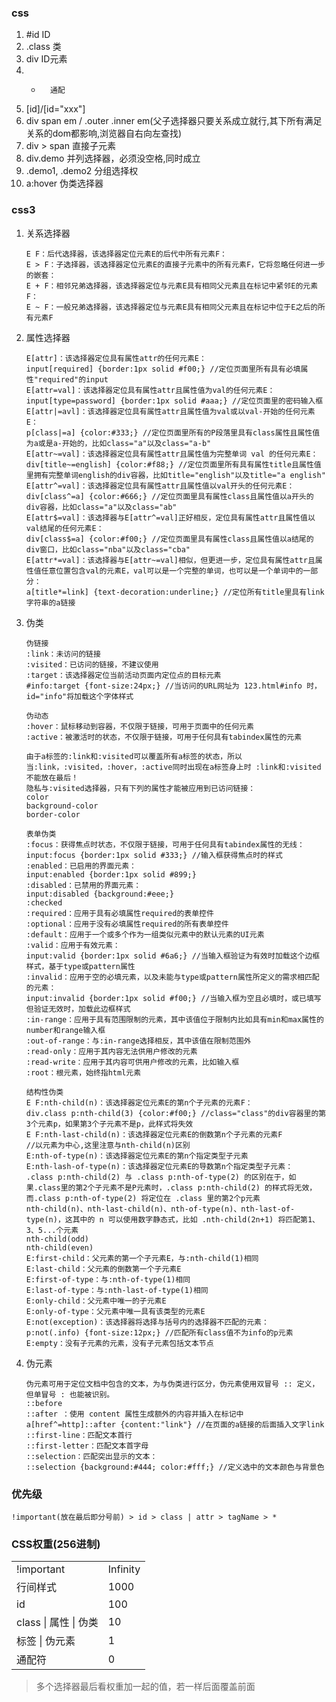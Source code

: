### css
1. #id     ID
2. .class  类
3. div     ID元素
4. *       通配
5. [id]/[id="xxx"]
6. div span em / .outer .inner em(父子选择器只要关系成立就行,其下所有满足关系的dom都影响,浏览器自右向左查找)
7. div > span 直接子元素
8. div.demo  并列选择器，必须没空格,同时成立
9.  .demo1, .demo2  分组选择权
10. a:hover  伪类选择器


### css3
1. 关系选择器
   ```
   E F：后代选择器，该选择器定位元素E的后代中所有元素F：
   E > F：子选择器，该选择器定位元素E的直接子元素中的所有元素F，它将忽略任何进一步的嵌套：
   E + F：相邻兄弟选择器，该选择器定位与元素E具有相同父元素且在标记中紧邻E的元素F：
   E ~ F：一般兄弟选择器，该选择器定位与元素E具有相同父元素且在标记中位于E之后的所有元素F
   ```

2. 属性选择器
   ```
   E[attr]：该选择器定位具有属性attr的任何元素E：
   input[required] {border:1px solid #f00;} //定位页面里所有具有必填属性"required"的input
   E[attr=val]：该选择器定位具有属性attr且属性值为val的任何元素E：
   input[type=password] {border:1px solid #aaa;} //定位页面里的密码输入框
   E[attr|=avl]：该选择器定位具有属性attr且属性值为val或以val-开始的任何元素E：
   p[class|=a] {color:#333;} //定位页面里所有的P段落里具有class属性且属性值为a或是a-开始的，比如class="a"以及class="a-b"
   E[attr~=val]：该选择器定位具有属性attr且属性值为完整单词 val 的任何元素E：
   div[title~=english] {color:#f88;} //定位页面里所有具有属性title且属性值里拥有完整单词english的div容器，比如title="english"以及title="a english"
   E[attr^=val]：该选择器定位具有属性attr且属性值以val开头的任何元素E：
   div[class^=a] {color:#666;} //定位页面里具有属性class且属性值以a开头的div容器，比如class="a"以及class="ab"
   E[attr$=val]：该选择器与E[attr^=val]正好相反，定位具有属性attr且属性值以val结尾的任何元素E：
   div[class$=a] {color:#f00;} //定位页面里具有属性class且属性值以a结尾的div窗口，比如class="nba"以及class="cba"
   E[attr*=val]：该选择器与E[attr~=val]相似，但更进一步，定位具有属性attr且属性值任意位置包含val的元素E，val可以是一个完整的单词，也可以是一个单词中的一部分：
   a[title*=link] {text-decoration:underline;} //定位所有title里具有link字符串的a链接
   ```

3. 伪类
   ```
   伪链接
   :link：未访问的链接
   :visited：已访问的链接，不建议使用
   :target：该选择器定位当前活动页面内定位点的目标元素
   #info:target {font-size:24px;} //当访问的URL网址为 123.html#info 时，id="info"将加载这个字体样式

   伪动态
   :hover：鼠标移动到容器，不仅限于链接，可用于页面中的任何元素
   :active：被激活时的状态，不仅限于链接，可用于任何具有tabindex属性的元素

   由于a标签的:link和:visited可以覆盖所有a标签的状态，所以当:link，:visited，:hover，:active同时出现在a标签身上时 :link和:visited不能放在最后！
   隐私与:visited选择器，只有下列的属性才能被应用到已访问链接：
   color
   background-color
   border-color

   表单伪类
   :focus：获得焦点时状态，不仅限于链接，可用于任何具有tabindex属性的无线：
   input:focus {border:1px solid #333;} //输入框获得焦点时的样式
   :enabled：已启用的界面元素：
   input:enabled {border:1px solid #899;}
   :disabled：已禁用的界面元素：
   input:disabled {background:#eee;}
   :checked
   :required：应用于具有必填属性required的表单控件
   :optional：应用于没有必填属性required的所有表单控件
   :default：应用于一个或多个作为一组类似元素中的默认元素的UI元素
   :valid：应用于有效元素：
   input:valid {border:1px solid #6a6;} //当输入框验证为有效时加载这个边框样式，基于type或pattern属性
   :invalid：应用于空的必填元素，以及未能与type或pattern属性所定义的需求相匹配的元素：
   input:invalid {border:1px solid #f00;} //当输入框为空且必填时，或已填写但验证无效时，加载此边框样式
   :in-range：应用于具有范围限制的元素，其中该值位于限制内比如具有min和max属性的number和range输入框
   :out-of-range：与:in-range选择相反，其中该值在限制范围外
   :read-only：应用于其内容无法供用户修改的元素
   :read-write：应用于其内容可供用户修改的元素，比如输入框
   :root：根元素，始终指html元素

   结构性伪类
   E F:nth-child(n)：该选择器定位元素E的第n个子元素的元素F：
   div.class p:nth-child(3) {color:#f00;} //class="class"的div容器里的第3个元素p，如果第3个子元素不是p，此样式将失效
   E F:nth-last-child(n)：该选择器定位元素E的倒数第n个子元素的元素F
   //以元素为中心,这里注意与nth-child(n)区别
   E:nth-of-type(n)：该选择器定位元素E的第n个指定类型子元素
   E:nth-lash-of-type(n)：该选择器定位元素E的导数第n个指定类型子元素：
   .class p:nth-child(2) 与 .class p:nth-of-type(2) 的区别在于，如果.class里的第2个子元素不是P元素时，.class p:nth-child(2) 的样式将无效，而.class p:nth-of-type(2) 将定位在 .class 里的第2个p元素
   nth-child(n)、nth-last-child(n)、nth-of-type(n)、nth-last-of-type(n)，这其中的 n 可以使用数字静态式，比如 .nth-child(2n+1) 将匹配第1、3、5...个元素
   nth-child(odd)
   nth-child(even)
   E:first-child：父元素的第一个子元素E，与:nth-child(1)相同
   E:last-child：父元素的倒数第一个子元素E
   E:first-of-type：与:nth-of-type(1)相同
   E:last-of-type：与:nth-last-of-type(1)相同
   E:only-child：父元素中唯一的子元素E
   E:only-of-type：父元素中唯一具有该类型的元素E
   E:not(exception)：该选择器将选择与括号内的选择器不匹配的元素：
   p:not(.info) {font-size:12px;} //匹配所有class值不为info的p元素
   E:empty：没有子元素的元素，没有子元素包括文本节点
   ```

4. 伪元素
   ```
   伪元素可用于定位文档中包含的文本，为与伪类进行区分，伪元素使用双冒号 :: 定义，但单冒号 : 也能被识别。
   ::before
   ::after ：使用 content 属性生成额外的内容并插入在标记中
   a[href^=http]::after {content:"link"} //在页面的a链接的后面插入文字link
   ::first-line：匹配文本首行
   ::first-letter：匹配文本首字母
   ::selection：匹配突出显示的文本：
   ::selection {background:#444; color:#fff;} //定义选中的文本颜色与背景色
   ```

### 优先级
`!important(放在最后即分号前) > id > class | attr > tagName > *`

### CSS权重(256进制)

|                       |          |
| --------------------- | -------- |
| !important            | Infinity |
| 行间样式              | 1000     |
| id                    | 100      |
| class \| 属性 \| 伪类 | 10       |
| 标签 \| 伪元素        | 1        |
| 通配符                | 0        |

> 多个选择器最后看权重加一起的值，若一样后面覆盖前面

